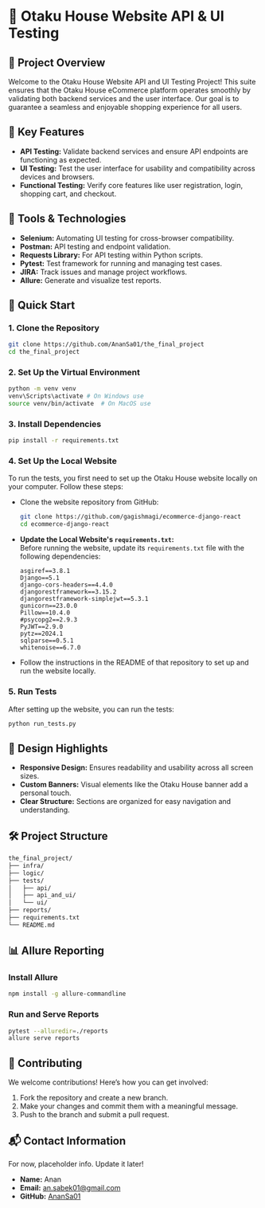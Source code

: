 
# 🏯 Otaku House Website API & UI Testing

## 🌟 Project Overview
Welcome to the Otaku House Website API and UI Testing Project! This suite ensures that the Otaku House eCommerce platform operates smoothly by validating both backend services and the user interface. Our goal is to guarantee a seamless and enjoyable shopping experience for all users.

## 🎯 Key Features
- **API Testing:** Validate backend services and ensure API endpoints are functioning as expected.
- **UI Testing:** Test the user interface for usability and compatibility across devices and browsers.
- **Functional Testing:** Verify core features like user registration, login, shopping cart, and checkout.

## 🔧 Tools & Technologies
- **Selenium:** Automating UI testing for cross-browser compatibility.
- **Postman:** API testing and endpoint validation.
- **Requests Library:** For API testing within Python scripts.
- **Pytest:** Test framework for running and managing test cases.
- **JIRA:** Track issues and manage project workflows.
- **Allure:** Generate and visualize test reports.

## 🚀 Quick Start

### 1. Clone the Repository
```bash
git clone https://github.com/AnanSa01/the_final_project
cd the_final_project
```

### 2. Set Up the Virtual Environment
```bash
python -m venv venv
venv\Scripts\activate # On Windows use
source venv/bin/activate  # On MacOS use
```

### 3. Install Dependencies
```bash
pip install -r requirements.txt
```

### 4. Set Up the Local Website
To run the tests, you first need to set up the Otaku House website locally on your computer. Follow these steps:

- Clone the website repository from GitHub:
  ```bash
  git clone https://github.com/gagishmagi/ecommerce-django-react
  cd ecommerce-django-react
  ```
- **Update the Local Website's `requirements.txt`:**  
  Before running the website, update its `requirements.txt` file with the following dependencies:
  ```plaintext
  asgiref==3.8.1
  Django==5.1
  django-cors-headers==4.4.0
  djangorestframework==3.15.2
  djangorestframework-simplejwt==5.3.1
  gunicorn==23.0.0
  Pillow==10.4.0
  #psycopg2==2.9.3
  PyJWT==2.9.0
  pytz==2024.1
  sqlparse==0.5.1
  whitenoise==6.7.0
  ```
- Follow the instructions in the README of that repository to set up and run the website locally.

### 5. Run Tests
After setting up the website, you can run the tests:
```bash
python run_tests.py
```

## 🎨 Design Highlights
- **Responsive Design:** Ensures readability and usability across all screen sizes.
- **Custom Banners:** Visual elements like the Otaku House banner add a personal touch.
- **Clear Structure:** Sections are organized for easy navigation and understanding.

## 🛠 Project Structure
```bash
the_final_project/
├── infra/
├── logic/
├── tests/
│   ├── api/
│   ├── api_and_ui/
│   └── ui/
├── reports/
├── requirements.txt
└── README.md
```

## 📊 Allure Reporting

### Install Allure
```bash
npm install -g allure-commandline
```

### Run and Serve Reports
```bash
pytest --alluredir=./reports
allure serve reports
```

## 👥 Contributing
We welcome contributions! Here’s how you can get involved:

1. Fork the repository and create a new branch.
2. Make your changes and commit them with a meaningful message.
3. Push to the branch and submit a pull request.

## 📬 Contact Information
For now, placeholder info. Update it later!

- **Name:** Anan
- **Email:** an.sabek01@gmail.com
- **GitHub:** [AnanSa01](https://github.com/AnanSa01/the_final_project)
